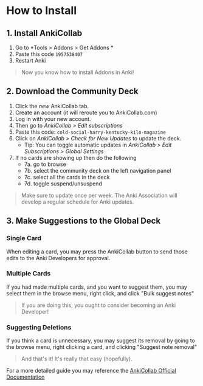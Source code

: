 # How to Install

## 1. Install AnkiCollab
1. Go to *Tools > Addons > Get Addons *
2. Paste this code `1957538407`
2. Restart Anki

> Now you know how to install Addons in Anki!

## 2. Download the Community Deck

1. Click the *new* AnkiCollab tab. 
2. Create an account (it will reroute you to AnkiCollab.com)
3. Log in with your new account.
4. Then go to *AnkiCollab > Edit subscriptions*
5. Paste this code: `cold-social-harry-kentucky-kilo-magazine`
6. Click on *AnkiCollab > Check for New Updates* to update the deck.
    -  Tip: You can toggle automatic updates in *AnkiCollab > Edit Subscriptions > Global Settings*
7. If no cards are showing up then do the following 
   - 7a. go to browse
   - 7b. select the community deck on the left navigation panel
   - 7c. select all the cards in the deck
   - 7d. toggle suspend/unsuspend 

> Make sure to update once per week. The Anki Association will develop a regular schedule for Anki updates.

## 3. Make Suggestions to the Global Deck

### Single Card
When editing a card, you may press the AnkiCollab button to send those edits to the Anki Developers for approval.

### Multiple Cards
If you had made multiple cards, and you want to suggest them, you may select them in the browse menu, right click, and click "Bulk suggest notes"

> If you are doing this, you ought to consider becoming an Anki Developer!

### Suggesting Deletions
If you think a card is unnecessary, you may suggest its removal by going to the browse menu, right clicking a card, and clicking "Suggest note removal"

> And that's it! It's really that easy (hopefully).

For a more detailed guide you may reference the [AnkiCollab Official Documentation](https://github.com/CravingCrates/AnkiCollab-Plugin/blob/main/getting_started_subscriber.md)